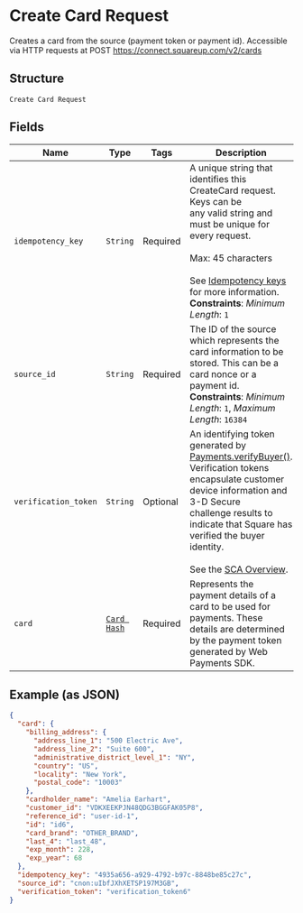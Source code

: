 
# Create Card Request

Creates a card from the source (payment token or payment id). Accessible via
HTTP requests at POST https://connect.squareup.com/v2/cards

## Structure

`Create Card Request`

## Fields

| Name | Type | Tags | Description |
|  --- | --- | --- | --- |
| `idempotency_key` | `String` | Required | A unique string that identifies this CreateCard request. Keys can be<br>any valid string and must be unique for every request.<br><br>Max: 45 characters<br><br>See [Idempotency keys](https://developer.squareup.com/docs/build-basics/common-api-patterns/idempotency) for more information.<br>**Constraints**: *Minimum Length*: `1` |
| `source_id` | `String` | Required | The ID of the source which represents the card information to be stored. This can be a card nonce or a payment id.<br>**Constraints**: *Minimum Length*: `1`, *Maximum Length*: `16384` |
| `verification_token` | `String` | Optional | An identifying token generated by [Payments.verifyBuyer()](https://developer.squareup.com/reference/sdks/web/payments/objects/Payments#Payments.verifyBuyer).<br>Verification tokens encapsulate customer device information and 3-D Secure<br>challenge results to indicate that Square has verified the buyer identity.<br><br>See the [SCA Overview](https://developer.squareup.com/docs/sca-overview). |
| `card` | [`Card Hash`](../../doc/models/card.md) | Required | Represents the payment details of a card to be used for payments. These<br>details are determined by the payment token generated by Web Payments SDK. |

## Example (as JSON)

```json
{
  "card": {
    "billing_address": {
      "address_line_1": "500 Electric Ave",
      "address_line_2": "Suite 600",
      "administrative_district_level_1": "NY",
      "country": "US",
      "locality": "New York",
      "postal_code": "10003"
    },
    "cardholder_name": "Amelia Earhart",
    "customer_id": "VDKXEEKPJN48QDG3BGGFAK05P8",
    "reference_id": "user-id-1",
    "id": "id6",
    "card_brand": "OTHER_BRAND",
    "last_4": "last_48",
    "exp_month": 228,
    "exp_year": 68
  },
  "idempotency_key": "4935a656-a929-4792-b97c-8848be85c27c",
  "source_id": "cnon:uIbfJXhXETSP197M3GB",
  "verification_token": "verification_token6"
}
```

